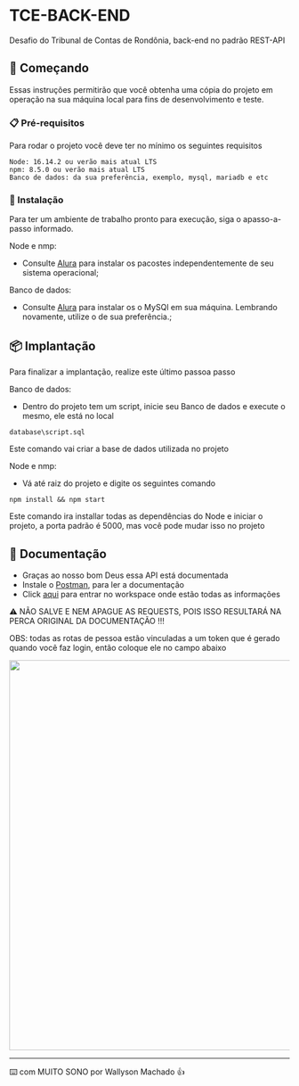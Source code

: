 # TCE-BACK-END

Desafio do Tribunal de Contas de Rondônia, back-end no padrão REST-API

## 🚀 Começando

Essas instruções permitirão que você obtenha uma cópia do projeto em operação na sua máquina local para fins de desenvolvimento e teste.

### 📋 Pré-requisitos

Para rodar o projeto você deve ter no mínimo os seguintes requisitos

```
Node: 16.14.2 ou verão mais atual LTS
npm: 8.5.0 ou verão mais atual LTS
Banco de dados: da sua preferência, exemplo, mysql, mariadb e etc
```

### 🔧 Instalação

Para ter um ambiente de trabalho pronto para execução, siga o apasso-a-passo informado.

Node e nmp:

* Consulte [Alura](https://www.alura.com.br/artigos/como-instalar-node-js-windows-linux-macos?gclid=Cj0KCQjw_r6hBhDdARIsAMIDhV_pMPCXNRN4UTTcWJP5YBBN8R556nLzUG6-3cSIjvxOj07RtU8-gWUaArTnEALw_wcB) para instalar os pacostes independentemente de seu sistema operacional;

Banco de dados:
* Consulte [Alura](https://www.alura.com.br/artigos/mysql-do-download-e-instalacao-ate-sua-primeira-tabela) para instalar os o MySQl em sua máquina. Lembrando novamente, utilize o de sua preferência.;

## 📦 Implantação

Para finalizar a implantação, realize este último passoa passo

Banco de dados:

* Dentro do projeto tem um script, inicie seu Banco de dados e execute o mesmo, ele está no local

```
database\script.sql
```
Este comando vai criar a base de dados utilizada no projeto

Node e nmp:

* Vá até raiz do projeto e digite os seguintes comando

```
npm install && npm start
```
Este comando ira installar todas as dependências do Node e iniciar o projeto, a porta padrão é 5000, mas você pode mudar isso no projeto

## 🎁 Documentação

* Graças ao nosso bom Deus essa API está documentada
* Instale o [Postman](https://www.alura.com.br/artigos/postman-como-instalar-dar-seus-primeiros-passos?gclid=Cj0KCQjw_r6hBhDdARIsAMIDhV8smMZiTS1peLJURN9xb3u1d4XRRZZUFj3CuWgKeGVdq0ACILtr77IaAtczEALw_wcB), para ler a documentação
* Click [aqui](https://app.getpostman.com/join-team?invite_code=c78c79ad66f0e42ea76279b3b10ed7b4&target_code=31104b51400e0ea9a3e0131b15ab220b) para entrar no workspace onde estão todas as informações

⚠️ NÃO SALVE E NEM APAGUE AS REQUESTS, POIS ISSO RESULTARÁ NA PERCA ORIGINAL DA DOCUMENTAÇÃO !!!

OBS: todas as rotas de pessoa estão vinculadas a um token que é gerado quando você faz login, então coloque ele no campo abaixo

<div align="center" >
  <img src="https://user-images.githubusercontent.com/85263408/230698410-194077b8-379b-48b0-990d-9f6516f28c06.png" width="700px"/>
</div>

---
⌨️ com  MUITO SONO por Wallyson Machado 👍
